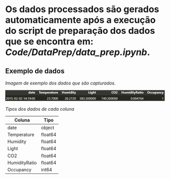 # Os dados processados são gerados automaticamente após a execução do script de preparação dos dados que se encontra em: _Code/DataPrep/data_prep.ipynb_.

## Exemplo de dados
_Imagem de exemplo dos dados que são capturados._

![Exemplo dos dados](../../Docs/Data_Report/data_example.png)

_Tipos dos dados de cada coluna_

| Coluna        | Tipo         |
|---------------|--------------|
| date          | object       |
| Temperature   | float64      |
| Humidity      | float64      |
| Light         | float64      |
| CO2           | float64      |
| HumidityRatio | float64      |
| Occupancy     | int64        |